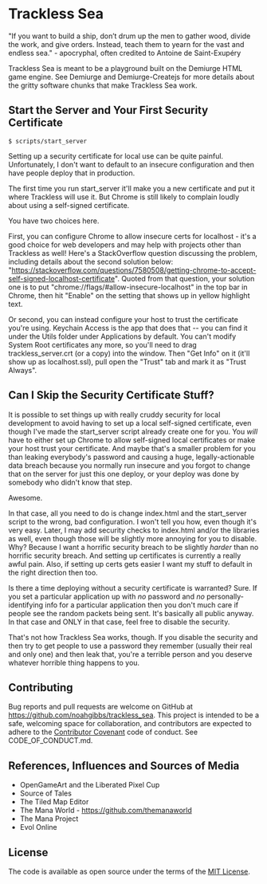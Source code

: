 # Trackless Sea

"If you want to build a ship, don’t drum up the men to gather wood,
divide the work, and give orders. Instead, teach them to yearn for the
vast and endless sea." - apocryphal, often credited to Antoine de
Saint-Exupéry

Trackless Sea is meant to be a playground built on the Demiurge HTML
game engine. See Demiurge and Demiurge-Createjs for more details about
the gritty software chunks that make Trackless Sea work.

## Start the Server and Your First Security Certificate

    $ scripts/start_server

Setting up a security certificate for local use can be quite
painful. Unfortunately, I don't want to default to an insecure
configuration and then have people deploy that in production.

The first time you run start_server it'll make you a new certificate
and put it where Trackless will use it. But Chrome is still likely to
complain loudly about using a self-signed certificate.

You have two choices here.

First, you can configure Chrome to allow insecure certs for
localhost - it's a good choice for web developers and may help with
projects other than Trackless as well! Here's a StackOverflow question
discussing the problem, including details about the second solution
below:
"https://stackoverflow.com/questions/7580508/getting-chrome-to-accept-self-signed-localhost-certificate".
Quoted from that question, your solution one is to put
"chrome://flags/#allow-insecure-localhost" in the top bar in Chrome,
then hit "Enable" on the setting that shows up in yellow highlight
text.

Or second, you can instead configure your host to trust the
certificate you're using. Keychain Access is the app that does that --
you can find it under the Utils folder under Applications by
default. You can't modify System Root certificates any more, so you'll
need to drag trackless_server.crt (or a copy) into the window. Then
"Get Info" on it (it'll show up as localhost.ssl), pull open the
"Trust" tab and mark it as "Trust Always".

## Can I Skip the Security Certificate Stuff?

It is possible to set things up with really cruddy security for local
development to avoid having to set up a local self-signed certificate,
even though I've made the start_server script already create one for
you. You *will* have to either set up Chrome to allow self-signed
local certificates or make your host trust your certificate. And maybe
that's a smaller problem for you than leaking everybody's password and
causing a huge, legally-actionable data breach because you normally
run insecure and you forgot to change that on the server for just this
one deploy, or your deploy was done by somebody who didn't know that
step.

Awesome.

In that case, all you need to do is change index.html and the
start_server script to the wrong, bad configuration. I won't tell you
how, even though it's very easy. Later, I may add security checks to
index.html and/or the libraries as well, even though those will be
slightly more annoying for you to disable. Why? Because I want a
horrific security breach to be slightly *harder* than no horrific
security breach. And setting up certificates is currently a really
awful pain. Also, if setting up certs gets easier I want my stuff to
default in the right direction then too.

Is there a time deploying without a security certificate is warranted?
Sure. If you set a particular application up with *no* password and
*no* personally-identifying info for a particular application then you
don't much care if people see the random packets being sent. It's
basically all public anyway. In that case and ONLY in that case, feel
free to disable the security.

That's not how Trackless Sea works, though. If you disable the
security and then try to get people to use a password they remember
(usually their real and only one) and then leak that, you're a
terrible person and you deserve whatever horrible thing happens to
you.

## Contributing

Bug reports and pull requests are welcome on GitHub at
https://github.com/noahgibbs/trackless_sea. This project is intended
to be a safe, welcoming space for collaboration, and contributors are
expected to adhere to the [Contributor
Covenant](http://contributor-covenant.org) code of conduct. See
CODE_OF_CONDUCT.md.

## References, Influences and Sources of Media

* OpenGameArt and the Liberated Pixel Cup
* Source of Tales
* The Tiled Map Editor
* The Mana World - https://github.com/themanaworld
* The Mana Project
* Evol Online

## License

The code is available as open source under the terms of the [MIT
License](http://opensource.org/licenses/MIT).

